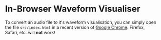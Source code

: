 # In-Browser Waveform Visualiser

To convert an audio file to it's waveform visualisation, you can simply open the file `src/index.html` in a recent version of [Google Chrome](https://www.google.com/chrome/). Firefox, Safari, etc. will **not** work!
